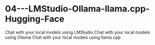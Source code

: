 # 04---LMStudio-Ollama-llama.cpp-Hugging-Face
Chat with your local models using LMStudio Chat with your local models using Ollama Chat with your local models using llama.cpp
